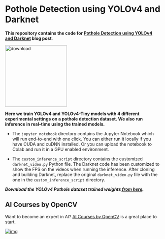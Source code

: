 # Pothole Detection using YOLOv4 and Darknet

**This repository contains the code for [Pothole Detection using YOLOv4 and Darknet](https://learnopencv.com/pothole-detection-using-yolov4-and-darknet/) blog post**.

[<img src="https://learnopencv.com/wp-content/uploads/2022/07/download-button-e1657285155454.png" alt="download" width="200">](https://www.dropbox.com/sh/qlydlz7xlsjoq3a/AAAC1y4Ma0TnnGJR2mgNzgSia?dl=1)

**Here we train YOLOv4 and YOLOv4-Tiny models with 4 different experimental settings on a pothole detection dataset. We also run inference in real-time using the trained models.**

* The `jupyter_notebook` directory contains the Jupyter Notebook which will run end-to-end with one click. You can either run it locally if you have CUDA and cuDNN installed. Or you can upload the notebook to Colab and run it in a GPU enabled environment.

- The `custom_inference_script` directory contains the customized `darknet_video.py` Python file. The Darknet code has been customized to show the FPS on the videos when running the inference. After cloning and building Darknet, replace the original `darknet_video.py` file with the one in the `custom_inference_script` directory. 



***Download the YOLOv4 Pothole dataset trained weights [from here](https://drive.google.com/file/d/1vXTyWuvFCy7P0GEvQLYtpcxDi6yqZ9ce/view?usp=sharing).***



## AI Courses by OpenCV

Want to become an expert in AI? [AI Courses by OpenCV](https://opencv.org/courses/) is a great place to start.

[![img](https://learnopencv.com/wp-content/uploads/2023/01/AI-Courses-By-OpenCV-Github.png)](https://opencv.org/courses/)